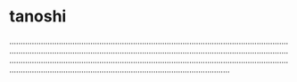 # tanoshi

......................................................................................................................................................................................................................................................................................................................................................................................................................................................................................
